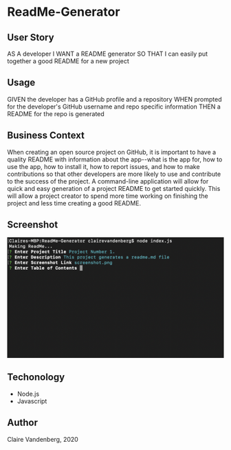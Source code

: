 # ReadMe-Generator

## User Story
AS A developer
I WANT a README generator
SO THAT I can easily put together a good README for a new project

## Usage
GIVEN the developer has a GitHub profile and a repository
WHEN prompted for the developer's GitHub username and repo specific information
THEN a README for the repo is generated

## Business Context
When creating an open source project on GitHub, it is important to have a quality README with information about the app--what is the app for, how to use the app, how to install it, how to report issues, and how to make contributions so that other developers are more likely to use and contribute to the success of the project. A command-line application will allow for quick and easy generation of a project README to get started quickly. This will allow a project creator to spend more time working on finishing the project and less time creating a good README.

## Screenshot
![Image description](ScreenShot.png)


## Techonology 
* Node.js
* Javascript 

## Author
Claire Vandenberg, 2020
